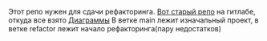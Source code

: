 Этот репо нужен для сдачи рефакторинга. [Вот старый репо](https://git.hits.tsu.ru/AkimovMaksim-Projects/Refactoring-LaboratoryProject1/-/tree/main) на гитлабе, откуда все взято
[Диаграммы](https://app.diagrams.net/#G1UjDlZr668KIwOf4YYVm2m6dz3tOH88Jl#%7B%22pageId%22%3A%22IyOdaZIKWJELZvLOLR05%22%7D)
В ветке main лежит изначальный проект, в ветке refactor лежит начало рефакторинга(пару недостатков)
